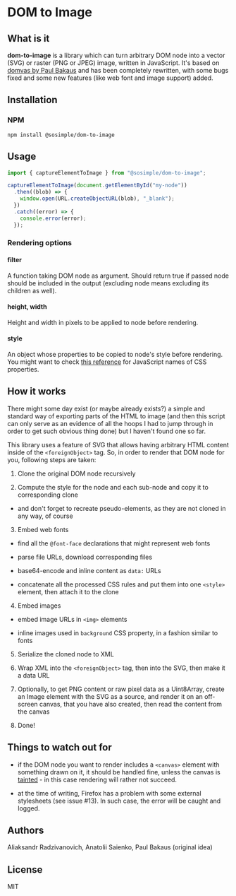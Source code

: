 # DOM to Image

## What is it

**dom-to-image** is a library which can turn arbitrary DOM node into
a vector (SVG) or raster (PNG or JPEG) image, written in JavaScript. It's
based on [domvas by Paul Bakaus](https://github.com/pbakaus/domvas)
and has been completely rewritten, with some bugs fixed and some new
features (like web font and image support) added.

## Installation

### NPM

`npm install @sosimple/dom-to-image`

## Usage

```javascript
import { captureElementToImage } from "@sosimple/dom-to-image";

captureElementToImage(document.getElementById("my-node"))
  .then((blob) => {
    window.open(URL.createObjectURL(blob), "_blank");
  })
  .catch((error) => {
    console.error(error);
  });
```

### Rendering options

#### filter

A function taking DOM node as argument. Should return true if passed node
should be included in the output (excluding node means excluding its children as well).

#### height, width

Height and width in pixels to be applied to node before rendering.

#### style

An object whose properties to be copied to node's style before rendering.
You might want to check [this reference](https://developer.mozilla.org/en-US/docs/Web/CSS/CSS_Properties_Reference)
for JavaScript names of CSS properties.

## How it works

There might some day exist (or maybe already exists?) a simple and standard
way of exporting parts of the HTML to image (and then this script can only
serve as an evidence of all the hoops I had to jump through in order to get
such obvious thing done) but I haven't found one so far.

This library uses a feature of SVG that allows having arbitrary HTML content
inside of the `<foreignObject>` tag. So, in order to render that DOM node
for you, following steps are taken:

1. Clone the original DOM node recursively

2. Compute the style for the node and each sub-node and copy it to
 corresponding clone

 - and don't forget to recreate pseudo-elements, as they are not
  cloned in any way, of course

3. Embed web fonts

 - find all the `@font-face` declarations that might represent web fonts

 - parse file URLs, download corresponding files

 - base64-encode and inline content as `data:` URLs

 - concatenate all the processed CSS rules and put them into one `<style>`
   element, then attach it to the clone

4. Embed images

 - embed image URLs in `<img>` elements

 - inline images used in `background` CSS property, in a fashion similar to
   fonts

5. Serialize the cloned node to XML

6. Wrap XML into the `<foreignObject>` tag, then into the SVG, then make it a
 data URL

7. Optionally, to get PNG content or raw pixel data as a Uint8Array, create an
 Image element with the SVG as a source, and render it on an off-screen
 canvas, that you have also created, then read the content from the canvas

8. Done!

## Things to watch out for

- if the DOM node you want to render includes a `<canvas>` element with
  something drawn on it, it should be handled fine, unless the canvas is
  [tainted](https://developer.mozilla.org/en-US/docs/Web/HTML/CORS_enabled_image) -
  in this case rendering will rather not succeed.

- at the time of writing, Firefox has a problem with some external stylesheets
  (see issue #13). In such case, the error will be caught and logged.

## Authors

Aliaksandr Radzivanovich, Anatolii Saienko, Paul Bakaus (original idea)

## License

MIT
